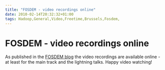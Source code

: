 ```yaml
---
title: "FOSDEM - video recordings online"
date: 2010-02-14T20:32:32+01:00
tags: Hadoop,General,Video,Freetime,Brussels,Fosdem,
---
```


# FOSDEM - video recordings online


As published in the <a href="http://fosdem.org/2010/news/video-recordings-online">FOSDEM blog</a> the video recordings 
are available online - at least for the main track and the lightning talks. Happy video watching!
